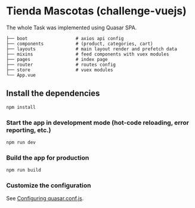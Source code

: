 # Tienda Mascotas (challenge-vuejs)

The whole Task was implemented using Quasar SPA.

    ├── boot                  # axios api config
    ├── components            # (product, categories, cart)
    ├── layouts               # main layout render and prefetch data
    ├── mixins                # feed components with vuex modules
    ├── pages                 # index page
    ├── router                # routes config
    ├── store                 # vuex modules
    └── App.vue

## Install the dependencies
```bash
npm install
```

### Start the app in development mode (hot-code reloading, error reporting, etc.)
```bash
npm run dev
```


### Build the app for production
```bash
npm run build
```

### Customize the configuration
See [Configuring quasar.conf.js](https://v1.quasar.dev/quasar-cli/quasar-conf-js).
